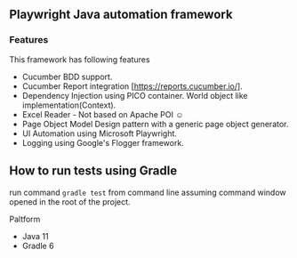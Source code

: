 ## Playwright Java automation framework
[Why Playwright]: https://playwright.dev/java/docs/why-playwright

### Features
This framework has following features

- Cucumber BDD support.
- Cucumber Report integration [https://reports.cucumber.io/].
- Dependency Injection using PICO container. World object like implementation(Context).
- Excel Reader - Not based on Apache POI :relaxed: 
- Page Object Model Design pattern with a generic page object generator.
- UI Automation using Microsoft Playwright.
- Logging using Google's Flogger framework.

## How to run tests using Gradle

run command `gradle test` from command line assuming command window opened in the root of the project.

Paltform
- Java 11
- Gradle 6

